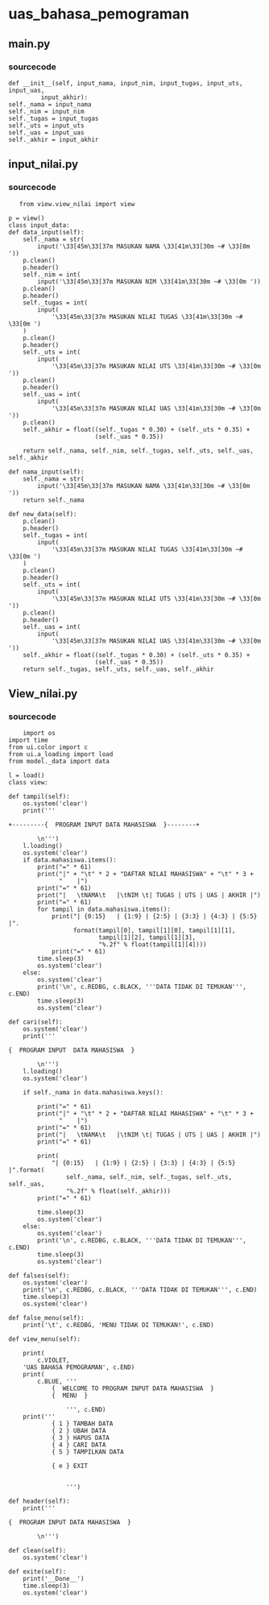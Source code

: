 # uas_bahasa_pemograman
## main.py

<p>

### sourcecode
 
    def __init__(self, input_nama, input_nim, input_tugas, input_uts, input_uas,
             input_akhir):
    self._nama = input_nama
    self._nim = input_nim
    self._tugas = input_tugas
    self._uts = input_uts
    self._uas = input_uas
    self._akhir = input_akhir

 
   
## input_nilai.py

<p>
 
### sourcecode
  
       from view.view_nilai import view
  
    p = view()
    class input_data:
    def data_input(self):
        self._nama = str(
            input('\33[45m\33[37m MASUKAN NAMA \33[41m\33[30m ~# \33[0m '))
        p.clean()
        p.header()
        self._nim = int(
            input('\33[45m\33[37m MASUKAN NIM \33[41m\33[30m ~# \33[0m '))
        p.clean()
        p.header()
        self._tugas = int(
            input(
                '\33[45m\33[37m MASUKAN NILAI TUGAS \33[41m\33[30m ~# \33[0m ')
        )
        p.clean()
        p.header()
        self._uts = int(
            input(
                '\33[45m\33[37m MASUKAN NILAI UTS \33[41m\33[30m ~# \33[0m '))
        p.clean()
        p.header()
        self._uas = int(
            input(
                '\33[45m\33[37m MASUKAN NILAI UAS \33[41m\33[30m ~# \33[0m '))
        p.clean()
        self._akhir = float((self._tugas * 0.30) + (self._uts * 0.35) +
                            (self._uas * 0.35))

        return self._nama, self._nim, self._tugas, self._uts, self._uas, self._akhir

    def nama_input(self):
        self._nama = str(
            input('\33[45m\33[37m MASUKAN NAMA \33[41m\33[30m ~# \33[0m '))
        return self._nama

    def new_data(self):
        p.clean()
        p.header()
        self._tugas = int(
            input(
                '\33[45m\33[37m MASUKAN NILAI TUGAS \33[41m\33[30m ~# \33[0m ')
        )
        p.clean()
        p.header()
        self._uts = int(
            input(
                '\33[45m\33[37m MASUKAN NILAI UTS \33[41m\33[30m ~# \33[0m '))
        p.clean()
        p.header()
        self._uas = int(
            input(
                '\33[45m\33[37m MASUKAN NILAI UAS \33[41m\33[30m ~# \33[0m '))
        self._akhir = float((self._tugas * 0.30) + (self._uts * 0.35) +
                            (self._uas * 0.35))
        return self._tugas, self._uts, self._uas, self._akhir
 
## View_nilai.py

<p>
 
### sourcecode
 
        import os
    import time
    from ui.color import c
    from ui.a_loading import load
    from model._data import data

    l = load()
    class view:

    def tampil(self):
        os.system('clear')
        print('''
 
    +---------{  PROGRAM INPUT DATA MAHASISWA  }--------+
 
            \n''')
        l.loading()
        os.system('clear')
        if data.mahasiswa.items():
            print("=" * 61)
            print("|" + "\t" * 2 + "DAFTAR NILAI MAHASISWA" + "\t" * 3 +
                  "    |")
            print("=" * 61)
            print("|   \tNAMA\t   |\tNIM \t| TUGAS | UTS | UAS | AKHIR |")
            print("=" * 61)
            for tampil in data.mahasiswa.items():
                print("| {0:15}   | {1:9} | {2:5} | {3:3} | {4:3} | {5:5} |".
                      format(tampil[0], tampil[1][0], tampil[1][1],
                             tampil[1][2], tampil[1][3],
                             "%.2f" % float(tampil[1][4])))
                print("=" * 61)
            time.sleep(3)
            os.system('clear')
        else:
            os.system('clear')
            print('\n', c.REDBG, c.BLACK, '''DATA TIDAK DI TEMUKAN''', c.END)
            time.sleep(3)
            os.system('clear')

    def cari(self):
        os.system('clear')
        print('''
 
    {  PROGRAM INPUT  DATA MAHASISWA  }
 
            \n''')
        l.loading()
        os.system('clear')

        if self._nama in data.mahasiswa.keys():

            print("=" * 61)
            print("|" + "\t" * 2 + "DAFTAR NILAI MAHASISWA" + "\t" * 3 +
                  "    |")
            print("=" * 61)
            print("|   \tNAMA\t   |\tNIM \t| TUGAS | UTS | UAS | AKHIR |")
            print("=" * 61)

            print(
                "| {0:15}   | {1:9} | {2:5} | {3:3} | {4:3} | {5:5} |".format(
                    self._nama, self._nim, self._tugas, self._uts, self._uas,
                    "%.2f" % float(self._akhir)))
            print("=" * 61)

            time.sleep(3)
            os.system('clear')
        else:
            os.system('clear')
            print('\n', c.REDBG, c.BLACK, '''DATA TIDAK DI TEMUKAN''', c.END)
            time.sleep(3)
            os.system('clear')

    def falses(self):
        os.system('clear')
        print('\n', c.REDBG, c.BLACK, '''DATA TIDAK DI TEMUKAN''', c.END)
        time.sleep(3)
        os.system('clear')

    def false_menu(self):
        print('\t', c.REDBG, 'MENU TIDAK DI TEMUKAN!', c.END)

    def view_menu(self):

        print(
            c.VIOLET,
        'UAS BAHASA PEMOGRAMAN', c.END)
        print(
            c.BLUE, '''
                {  WELCOME TO PROGRAM INPUT DATA MAHASISWA  }
                {  MENU  }

                    ''', c.END)
        print('''
                { 1 } TAMBAH DATA
                { 2 } UBAH DATA
                { 3 } HAPUS DATA
                { 4 } CARI DATA
                { 5 } TAMPILKAN DATA

                { e } EXIT


                    ''')

    def header(self):
        print('''
 
    {  PROGRAM INPUT DATA MAHASISWA  }
 
            \n''')

    def clean(self):
        os.system('clear')

    def exite(self):
        print('__Done__')
        time.sleep(3)
        os.system('clear')
 
